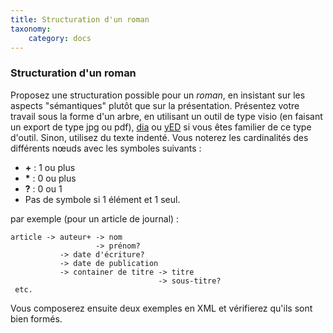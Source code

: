 ```yaml
---
title: Structuration d'un roman
taxonomy:
    category: docs
---
```

### Structuration d'un roman
Proposez une structuration possible pour un *roman*, en insistant sur
les aspects "sémantiques" plutôt que sur la présentation. Présentez
votre travail sous la forme d'un arbre, en utilisant un outil de type
visio (en faisant un export de type jpg ou pdf),
[dia](http://projects.gnome.org/dia/) ou
[yED](http://www.yworks.com/en/products_yed_about.html) si vous êtes
familier de ce type d'outil. Sinon, utilisez du texte indenté. Vous
noterez les cardinalités des différents nœuds avec les symboles suivants
:

-   **+** : 1 ou plus
-   **\*** : 0 ou plus
-   **?** : 0 ou 1
-   Pas de symbole si 1 élément et 1 seul.

par exemple (pour un article de journal) :

    article -> auteur+ -> nom
                       -> prénom?
               -> date d'écriture?
               -> date de publication
               -> container de titre -> titre
                                     -> sous-titre?
     etc.

Vous composerez ensuite deux exemples en XML et vérifierez qu'ils sont
bien formés.
